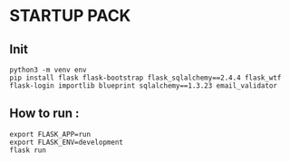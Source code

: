 # STARTUP PACK

## Init

    python3 -m venv env
    pip install flask flask-bootstrap flask_sqlalchemy==2.4.4 flask_wtf flask-login importlib blueprint sqlalchemy==1.3.23 email_validator

## How to run :
    export FLASK_APP=run
    export FLASK_ENV=development
    flask run
